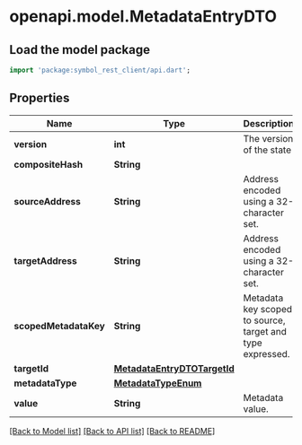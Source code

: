 # openapi.model.MetadataEntryDTO

## Load the model package
```dart
import 'package:symbol_rest_client/api.dart';
```

## Properties
Name | Type | Description | Notes
------------ | ------------- | ------------- | -------------
**version** | **int** | The version of the state | 
**compositeHash** | **String** |  | 
**sourceAddress** | **String** | Address encoded using a 32-character set. | 
**targetAddress** | **String** | Address encoded using a 32-character set. | 
**scopedMetadataKey** | **String** | Metadata key scoped to source, target and type expressed. | 
**targetId** | [**MetadataEntryDTOTargetId**](MetadataEntryDTOTargetId.md) |  | [optional] 
**metadataType** | [**MetadataTypeEnum**](MetadataTypeEnum.md) |  | 
**value** | **String** | Metadata value. | 

[[Back to Model list]](../README.md#documentation-for-models) [[Back to API list]](../README.md#documentation-for-api-endpoints) [[Back to README]](../README.md)


